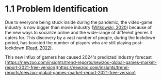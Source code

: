 # 1.1 Problem Identification

Due to everyone being stuck inside during the pandemic, the video-game industry is now bigger than movie industry ([Witkowski, 2020](../references.md)) because of the new ways to socialize online and the wide-range of different genres it caters for. This discovery by a vast number of people, during the lockdown period, has boosted the number of players who are still playing post-lockdown ([Read, 2022](../references.md)).

This new influx of gamers has caused 2024's predicted industry forecast [https://newzoo.com/insights/trend-reports/newzoo-global-games-market-report-2021-free-version](https://newzoo.com/insights/trend-reports/newzoo-global-games-market-report-2021-free-version)
